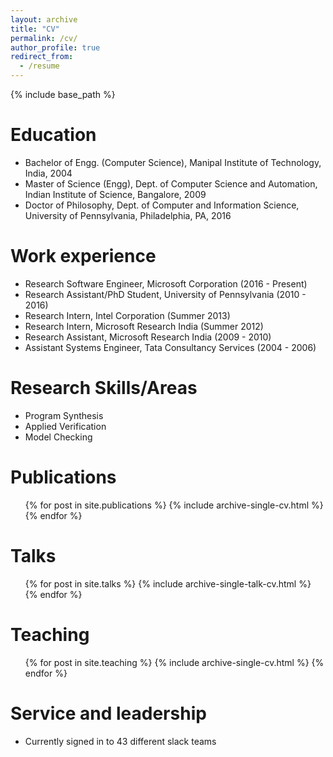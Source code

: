 ```yaml
---
layout: archive
title: "CV"
permalink: /cv/
author_profile: true
redirect_from:
  - /resume
---
```


{% include base_path %}

Education
======
* Bachelor of Engg. (Computer Science), Manipal Institute of Technology, India, 2004
* Master of Science (Engg), Dept. of Computer Science and Automation, Indian Institute of Science, Bangalore, 2009
* Doctor of Philosophy, Dept. of Computer and Information Science, University of Pennsylvania, Philadelphia, PA, 2016

Work experience
======
* Research Software Engineer, Microsoft Corporation (2016 - Present)
* Research Assistant/PhD Student, University of Pennsylvania (2010 - 2016)
* Research Intern, Intel Corporation (Summer 2013)
* Research Intern, Microsoft Research India (Summer 2012)
* Research Assistant, Microsoft Research India (2009 - 2010)
* Assistant Systems Engineer, Tata Consultancy Services (2004 - 2006)

Research Skills/Areas
======
* Program Synthesis
* Applied Verification
* Model Checking

Publications
======
  <ul>{% for post in site.publications %}
    {% include archive-single-cv.html %}
  {% endfor %}</ul>

Talks
======
  <ul>{% for post in site.talks %}
    {% include archive-single-talk-cv.html %}
  {% endfor %}</ul>

Teaching
======
  <ul>{% for post in site.teaching %}
    {% include archive-single-cv.html %}
  {% endfor %}</ul>

Service and leadership
======
* Currently signed in to 43 different slack teams
